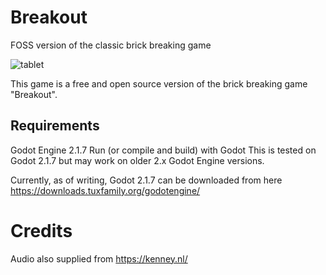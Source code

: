 # Breakout
FOSS version of the classic brick breaking game

![tablet](https://user-images.githubusercontent.com/15485920/121638020-a200cd00-cacd-11eb-9e5a-82d6eec19d8c.png)

This game is a free and open source version of the brick breaking game "Breakout".

## Requirements

Godot Engine 2.1.7
Run (or compile and build) with Godot
This is tested on Godot 2.1.7 but may work on older 2.x Godot Engine versions.

Currently, as of writing, Godot 2.1.7 can be downloaded from here https://downloads.tuxfamily.org/godotengine/


# Credits

Audio also supplied from https://kenney.nl/ 

